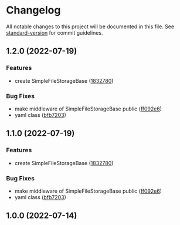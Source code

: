 # Changelog

All notable changes to this project will be documented in this file. See [standard-version](https://github.com/conventional-changelog/standard-version) for commit guidelines.

## 1.2.0 (2022-07-19)


### Features

* create SimpleFileStorageBase ([1832780](https://github.com/aerox0/simple-file-storage/commit/18327801d47271f9a69cacddf39cce95429f0430))


### Bug Fixes

* make middleware of SimpleFileStorageBase public ([ff092e6](https://github.com/aerox0/simple-file-storage/commit/ff092e6795b5b6f900f97a059a3749c1408b9cfd))
* yaml class ([bfb7203](https://github.com/aerox0/simple-file-storage/commit/bfb72032405880ea19654f56380d13bdfc0b3a84))

## 1.1.0 (2022-07-19)


### Features

* create SimpleFileStorageBase ([1832780](https://github.com/aerox0/simple-file-storage/commit/18327801d47271f9a69cacddf39cce95429f0430))


### Bug Fixes

* make middleware of SimpleFileStorageBase public ([ff092e6](https://github.com/aerox0/simple-file-storage/commit/ff092e6795b5b6f900f97a059a3749c1408b9cfd))
* yaml class ([bfb7203](https://github.com/aerox0/simple-file-storage/commit/bfb72032405880ea19654f56380d13bdfc0b3a84))

## 1.0.0 (2022-07-14)
